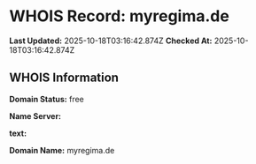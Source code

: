 # WHOIS Record: myregima.de

**Last Updated:** 2025-10-18T03:16:42.874Z
**Checked At:** 2025-10-18T03:16:42.874Z

## WHOIS Information

**Domain Status:** free

**Name Server:** 

**text:** 

**Domain Name:** myregima.de

